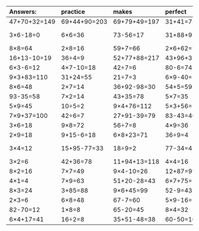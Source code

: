 | Answers: | practice | makes | perfect | ! |
| :--- | :--- | :--- | :--- | :--- |
| 47+70+32=149 | 69+44+90=203 | 69+79+49=197 | 31+41=72 | 83-50=33 | 
| 3×6-18=0 | 6×6=36 | 73-56=17 | 31+88+93=212 | 70+12-78=4 | 
| 8×8=64 | 2×8=16 | 59+7=66 | 2×6+62=74 | 6+64=70 | 
| 16+13-10=19 | 36÷4=9 | 52+77+88=217 | 43+96+35=174 | 8×5-8=32 | 
| 6×3-6=12 | 4×7-10=18 | 42÷7=6 | 80-6=74 | 2×7+43=57 | 
| 9×3+83=110 | 31+24=55 | 21÷7=3 | 6×9-40=14 | 26+30=56 | 
| 8×6=48 | 2×7=14 | 36+92-98=30 | 54+5=59 | 4÷2=2 | 
| 93-35=58 | 7×2=14 | 43+35=78 | 5×7=35 | 7×3=21 | 
| 5×9=45 | 10÷5=2 | 9×4+76=112 | 5×3+56=71 | 5×8=40 | 
| 7×9+37=100 | 42÷6=7 | 27+91-39=79 | 83-43=40 | 9×7=63 | 
| 3×6=18 | 9×8=72 | 56÷7=8 | 4×9=36 | 41+56=97 | 
| 2×9=18 | 9+15-6=18 | 6×8+23=71 | 36÷9=4 | 88-70=18 | 
| 3×4=12 | 15+95-77=33 | 18÷9=2 | 77-34=43 | 79+62-35=106 | 
| 3×2=6 | 42+36=78 | 11+94+13=118 | 4×4=16 | 8×7=56 | 
| 8×2=16 | 7×7=49 | 9×4-10=26 | 12+87=99 | 2×6+12=24 | 
| 4×1=4 | 7×9=63 | 51+20-28=43 | 6×7+75=117 | 63+22=85 | 
| 8×3=24 | 3+85=88 | 9×6+45=99 | 52-9=43 | 5×4+10=30 | 
| 2×3=6 | 6×8=48 | 67-7=60 | 5×9-16=29 | 63÷9=7 | 
| 82-70=12 | 1×8=8 | 65-20=45 | 8×4=32 | 63-45=18 | 
| 6×4+17=41 | 16÷2=8 | 35+51-48=38 | 60-50=10 | 40÷8=5 | 
